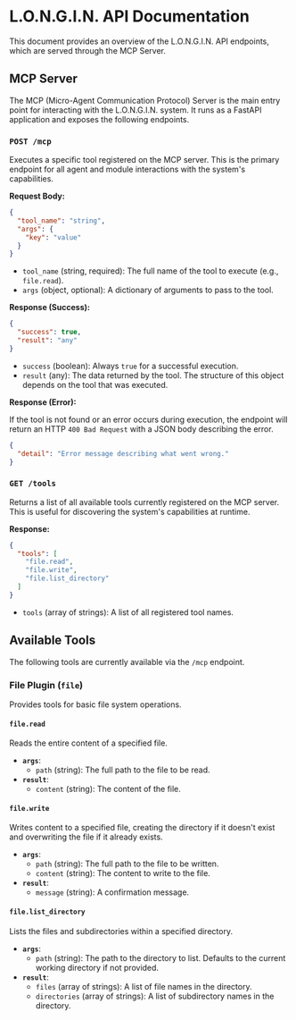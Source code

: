 # L.O.N.G.I.N. API Documentation

This document provides an overview of the L.O.N.G.I.N. API endpoints, which are served through the MCP Server.

## MCP Server

The MCP (Micro-Agent Communication Protocol) Server is the main entry point for interacting with the L.O.N.G.I.N. system. It runs as a FastAPI application and exposes the following endpoints.

### `POST /mcp`

Executes a specific tool registered on the MCP server. This is the primary endpoint for all agent and module interactions with the system's capabilities.

**Request Body:**

```json
{
  "tool_name": "string",
  "args": {
    "key": "value"
  }
}
```

-   `tool_name` (string, required): The full name of the tool to execute (e.g., `file.read`).
-   `args` (object, optional): A dictionary of arguments to pass to the tool.

**Response (Success):**

```json
{
  "success": true,
  "result": "any"
}
```

-   `success` (boolean): Always `true` for a successful execution.
-   `result` (any): The data returned by the tool. The structure of this object depends on the tool that was executed.

**Response (Error):**

If the tool is not found or an error occurs during execution, the endpoint will return an HTTP `400 Bad Request` with a JSON body describing the error.

```json
{
  "detail": "Error message describing what went wrong."
}
```

### `GET /tools`

Returns a list of all available tools currently registered on the MCP server. This is useful for discovering the system's capabilities at runtime.

**Response:**

```json
{
  "tools": [
    "file.read",
    "file.write",
    "file.list_directory"
  ]
}
```

-   `tools` (array of strings): A list of all registered tool names.

## Available Tools

The following tools are currently available via the `/mcp` endpoint.

### File Plugin (`file`)

Provides tools for basic file system operations.

#### `file.read`
Reads the entire content of a specified file.

-   **`args`**:
    -   `path` (string): The full path to the file to be read.
-   **`result`**:
    -   `content` (string): The content of the file.

#### `file.write`
Writes content to a specified file, creating the directory if it doesn't exist and overwriting the file if it already exists.

-   **`args`**:
    -   `path` (string): The full path to the file to be written.
    -   `content` (string): The content to write to the file.
-   **`result`**:
    -   `message` (string): A confirmation message.

#### `file.list_directory`
Lists the files and subdirectories within a specified directory.

-   **`args`**:
    -   `path` (string): The path to the directory to list. Defaults to the current working directory if not provided.
-   **`result`**:
    -   `files` (array of strings): A list of file names in the directory.
    -   `directories` (array of strings): A list of subdirectory names in the directory.
